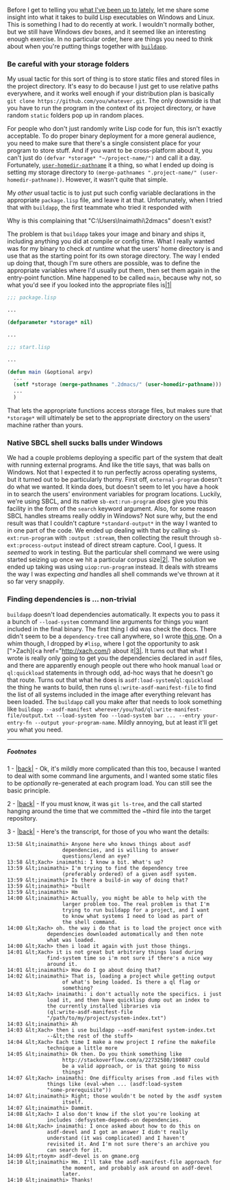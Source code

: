 Before I get to telling you [what I've been up to lately](https://github.com/Inaimathi/cl-notebook#cl-notebook), let me share some insight into what it takes to build Lisp executables on Windows and Linux. This is something I had to do recently at work. I wouldn't normally bother, but we still have Windows dev boxes, and it seemed like an interesting enough exercise. In no particular order, here are things you need to think about when you're putting things together with [`buildapp`](http://www.xach.com/lisp/buildapp/).

### Be careful with your storage folders

My usual tactic for this sort of thing is to store static files and stored files in the project directory. It's easy to do because I just get to use relative paths everywhere, and it works well enough if your distribution plan is basically `git clone https://github.com/you/whatever.git`. The only downside is that you have to run the program in the context of its project directory, or have random `static` folders pop up in random places.

For people who don't just randomly write Lisp code for fun, this isn't exactly acceptable. To do proper binary deployment for a more general audience, you need to make sure that there's a single consistent place for your program to store stuff. And if you want to be cross-platform about it, you can't just do `(defvar *storage* "~/project-name/")` and call it a day. Fortunately, [`user-homedir-pathname`](http://www.lispworks.com/documentation/HyperSpec/Body/f_user_h.htm#user-homedir-pathname) it a thing, so what I ended up doing is setting my storage directory to `(merge-pathnames ".project-name/" (user-homedir-pathname))`. However, it wasn't quite that simple.

My *other* usual tactic is to just put such config variable declarations in the appropriate `package.lisp` file, and leave it at that. Unfortunately, when I tried that with `buildapp`, the first teammate who tried it responded with

Why is this complaining that "C:\Users\Inaimathi\2dmacs\" doesn't exist?

The problem is that `buildapp` takes your image and binary and ships it, including anything you did at compile or config time. What I really wanted was for my binary to check *at runtime* what the users' home directory is and use that as the starting point for its own storage directory. The way I ended up doing that, though I'm sure others are possible, was to define the appropriate variables where I'd usually put them, then set them again in the entry-point function. Mine happened to be called `main`, because why not, so what you'd see if you looked into the appropriate files is<a name="note-Sat-Apr-05-175204EDT-2014"></a>[|1|](#foot-Sat-Apr-05-175204EDT-2014)

```lisp
;;; package.lisp

...

(defparameter *storage* nil)

...
```

```lisp
;;; start.lisp

...

(defun main (&optional argv)
  ...
  (setf *storage (merge-pathnames ".2dmacs/" (user-homedir-pathname)))
  ...
  )
```

That lets the appropriate functions access storage files, but makes sure that `*storage*` will ultimately be set to the appropriate directory on the users' machine rather than yours.

### Native SBCL shell sucks balls under Windows

We had a couple problems deploying a specific part of the system that dealt with running external programs. And like the title says, that was balls on Windows. Not that I expected it to run perfectly across operating systems, but it turned out to be particularly thorny. First off, `external-program` doesn't do what we wanted. It kinda does, but doesn't seem to let you have a hook in to search the users' environment variables for program locations. Luckily, we're using SBCL, and its native `sb-ext:run-program` *does* give you this facility in the form of the `search` keyword argument. Also, for some reason SBCL handles streams really oddly in Windows? Not sure why, but the end result was that I couldn't capture `*standard-output*` in the way I wanted to in one part of the code. We ended up dealing with that by calling `sb-ext:run-program` with `:output :stream`, then collecting the result through `sb-ext:process-output` instead of direct stream capture. Cool, I guess. It *seemed* to work in testing. But the particular shell command we were using started seizing up once we hit a particular corpus size<a name="note-Sat-Apr-05-175223EDT-2014"></a>[|2|](#foot-Sat-Apr-05-175223EDT-2014). The solution we ended up taking was using `uiop:run-program` instead. It deals with streams the way I was expecting *and* handles all shell commands we've thrown at it so far very snappily.
 
### Finding dependencies is ... non-trivial

`buildapp` doesn't load dependencies automatically. It expects you to pass it a bunch of `--load-system` command line arguments for things you want included in the final binary. The first thing I did was check the docs. There didn't seem to be a `dependency-tree` call anywhere, so I wrote [this one](http://stackoverflow.com/a/22732580/190887). On a whim though, I dropped by `#lisp`, where I got the opportunity to ask [">Zach](<a href="http://xach.com/) about it<a name="note-Sat-Apr-05-175227EDT-2014"></a>[|3|](#foot-Sat-Apr-05-175227EDT-2014). It turns out that what I wrote is really only going to get you the dependencies declared in `asdf` files, and there are apparently enough people out there who hook manual `load` or `ql:quickload` statements in through odd, ad-hoc ways that he doesn't go that route. Turns out that what he does is `asdf:load-system`/`ql:quickload` the thing he wants to build, then runs `ql:write-asdf-manifest-file` to find the list of all systems included in the image after everything relevant has been loaded. The `buildapp` call you make after that needs to look something like `buildapp --asdf-manifest wherever/you/had/ql:write-manifest-file/output.txt --load-system foo --load-system bar ... --entry your-entry-fn --output your-program-name`. Mildly annoying, but at least it'll get you what you need.

* * *
##### Footnotes
1 - <a name="foot-Sat-Apr-05-175204EDT-2014"></a>[|back|](#note-Sat-Apr-05-175204EDT-2014) - Ok, it's mildly more complicated than this too, because I wanted to deal with some command line arguments, and I wanted some static files to be *optionally* re-generated at each program load. You can still see the basic principle.

2 - <a name="foot-Sat-Apr-05-175223EDT-2014"></a>[|back|](#note-Sat-Apr-05-175223EDT-2014) - If you must know, it was `git ls-tree`, and the call started hanging around the time that we committed the ~third file into the target repository.

3 - <a name="foot-Sat-Apr-05-175227EDT-2014"></a>[|back|](#note-Sat-Apr-05-175227EDT-2014) - Here's the transcript, for those of you who want the details:

```
13:58 &lt;inaimathi> Anyone here who knows things about asdf
                  dependencies, and is willing to answer
                  questions/lend an eye?
13:58 &lt;Xach> inaimathi: I know a bit. What's up?
13:59 &lt;inaimathi> I'm trying to find the dependency tree
                  (preferably ordered) of a given asdf system.
13:59 &lt;inaimathi> Is there a build-in way of doing that?
13:59 &lt;inaimathi> *built
13:59 &lt;inaimathi> Hm
14:00 &lt;inaimathi> Actually, you might be able to help with the
                  larger problem too. The real problem is that I'm
                  trying to run buildapp for a project, and I want
                  to know what systems I need to load as part of
                  the shell command.
14:00 &lt;Xach> oh. the way i do that is to load the project once with
             dependencies downloaded automatically and then note
             what was loaded.
14:00 &lt;Xach> then i load it again with just those things.
14:01 &lt;Xach> it is not great but arbitrary things load during
             find-system time so i'm not sure if there's a nice way
             around it.
14:01 &lt;inaimathi> How do I go about doing that?
14:02 &lt;inaimathi> That is, loading a project while getting output
                  of what's being loaded. Is there a ql flag or
                  something?
14:03 &lt;Xach> inaimathi: i don't actually note the specifics. i just
             load it, and then have quicklisp dump out an index to
             the currently installed libraries via
             (ql:write-asdf-manifest-file
             "/path/to/my/project/system-index.txt")
14:03 &lt;inaimathi> Ah
14:03 &lt;Xach> then i use buildapp --asdf-manifest system-index.txt
             --&lt;the rest of the stuff>
14:04 &lt;Xach> Each time I make a new project I refine the makefile
             technique a little more
14:05 &lt;inaimathi> Ok then. Do you think something like
                  http://stackoverflow.com/a/22732580/190887 could
                  be a valid approach, or is that going to miss
                  things?
14:07 &lt;Xach> inaimathi: One difficulty arises from .asd files with
             things like (eval-when ... (asdf:load-system
             "some-prerequisite"))
14:07 &lt;inaimathi> Right; those wouldn't be noted by the asdf system
                  itself.
14:07 &lt;inaimathi> Dammit.
14:08 &lt;Xach> I also don't know if the slot you're looking at
             includes :defsystem-depends-on dependencies.
14:08 &lt;Xach> inaimathi: I once asked about how to do this on
             asdf-devel and I got an answer I didn't really
             understand (it was complicated) and I haven't
             revisited it. And I'm not sure there's an archive you
             can search for it.
14:09 &lt;rtoym> asdf-devel is on gmane.org
14:10 &lt;inaimathi> Hm. I'll take the asdf-manifest-file approach for
                  the moment, and probably ask around on asdf-devel
                  later.
14:10 &lt;inaimathi> Thanks!

```
